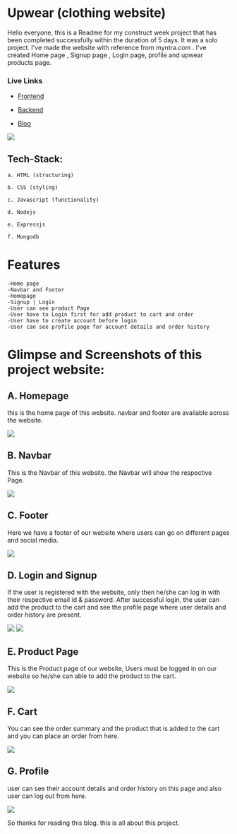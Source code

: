 # Upwear (clothing website)

Hello everyone, this is a Readme for my construct week project that has been completed successfully within the duration of 5 days. It was a solo project. I've made the website with reference from myntra.com . I've created Home page , Signup page , Login page, profile and upwear products page.

### Live Links

- [Frontend](https://extraordinary-pavlova-536bcb.netlify.app/)

- [Backend](https://gold-lively-peacock.cyclic.app/products)

- [Blog](https://medium.com/@chetandabli/upwear-solo-project-5f7955b216b2)

<img src="https://extraordinary-pavlova-536bcb.netlify.app/img/logo.png">

## Tech-Stack:

    a. HTML (structuring)

    b. CSS (styling)

    c. Javascript (functionality)
    
    d. Nodejs
    
    e. Expressjs
    
    f. Mongodb

# Features

    -Home page
    -Navbar and Footer
    -Homepage
    -Signup | Login
    -User can see product Page
    -User have to Login first for add product to cart and order
    -User have to create account before login
    -User can see profile page for account details and order history
    
# Glimpse and Screenshots of this project website:

## A. Homepage

this is the home page of this website. navbar and footer are available across the website.

<img src="https://miro.medium.com/max/720/1*TMe7ZkiwftIDjoZ1wlNHzw.webp">

## B. Navbar

This is the Navbar of this website. the Navbar will show the respective Page.

<img src="https://miro.medium.com/max/720/1*CBRpK9aMIuHmI3ge46jA5Q.webp">

## C. Footer

Here we have a footer of our website where users can go on different pages and social media.

<img src="https://miro.medium.com/max/720/1*XILGbMi5duEOOFH1vcd3yw.webp">

## D. Login and Signup

If the user is registered with the website, only then he/she can log in with their respective email id & password. After successful login, the user can add the product to the cart and see the profile page where user details and order history are present.

<img src="https://miro.medium.com/max/720/1*-lvqayzAxIVPcLxheUE_bg.webp">

<img src="https://miro.medium.com/max/720/1*Us9IPtgozDRjUEDneY8WhA.webp">

## E. Product Page

This is the Product page of our website, Users must be logged in on our website so he/she can able to add the product to the cart.

<img src="https://miro.medium.com/max/720/1*LHyR_Q9fsigW-Gw_vHDzHg.webp">

## F. Cart

You can see the order summary and the product that is added to the cart and you can place an order from here.

<img src="https://miro.medium.com/max/720/1*KjAchvbBCYzkBKG60cS05A.webp">

## G. Profile

user can see their account details and order history on this page and also user can log out from here.

<img src="https://miro.medium.com/max/720/1*0AR1rtBd0qLiB4kgLsCG3Q.webp">

So thanks for reading this blog. this is all about this project.
